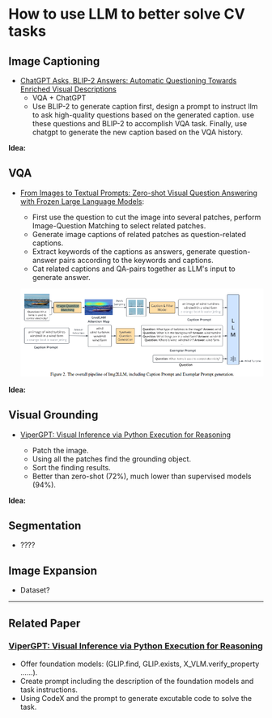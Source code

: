 # How to use LLM to better solve CV tasks


## Image Captioning
- [ChatGPT Asks, BLIP-2 Answers: Automatic Questioning Towards Enriched Visual Descriptions](https://arxiv.org/pdf/2303.06594.pdf)
    - VQA + ChatGPT
    -  Use BLIP-2 to generate caption first, design a prompt to instruct llm to ask high-quality questions based on the generated caption. use these questions and BLIP-2 to accomplish VQA task. Finally, use chatgpt to generate the new caption based on the VQA history.


**Idea:**

## VQA
- [From Images to Textual Prompts: Zero-shot Visual Question Answering with
Frozen Large Language Models](https://arxiv.org/pdf/2212.10846.pdf):
    - First use the question to cut the image into several patches, perform    Image-Question Matching to select related patches.
    - Generate image captions of related patches as question-related captions.
    - Extract keywords of the captions as answers, generate question-answer pairs according to the keywords and captions.
    - Cat related captions and QA-pairs together as LLM's input to generate answer.
    
    ![Img2LLM](assets/img1.png)

**Idea:**

## Visual Grounding 

- [ViperGPT: Visual Inference via Python Execution for Reasoning](https://arxiv.org/pdf/2303.08128.pdf)

    - Patch the image.
    - Using all the patches find the grounding object.
    - Sort the finding results.
    - Better than zero-shot (72%), much lower than supervised models (94%).

**Idea:**




## Segmentation 

- ????

## Image Expansion

- Dataset?





------------
## Related Paper
### [ViperGPT: Visual Inference via Python Execution for Reasoning](https://arxiv.org/pdf/2303.08128.pdf)
- Offer foundation models: (GLIP.find, GLIP.exists, X_VLM.verify_property ......).
- Create prompt including the description of the foundation models and task instructions.
- Using CodeX and the prompt to generate excutable code to solve the task.




